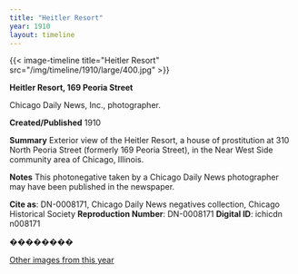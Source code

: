 ```yaml
---
title: "Heitler Resort"
year: 1910
layout: timeline
---
```


{{< image-timeline title="Heitler Resort" src="/img/timeline/1910/large/400.jpg" >}}


__**Heitler Resort, 169 Peoria Street**__

Chicago Daily News, Inc., photographer.

**Created/Published**
1910

**Summary**
Exterior view of the Heitler Resort, a house of prostitution at 310 North Peoria Street (formerly 169 Peoria Street), in the Near West Side community area of Chicago, Illinois.

**Notes**
This photonegative taken by a Chicago Daily News photographer may have been published in the newspaper.

__Cite as__: DN-0008171, Chicago Daily News negatives collection, Chicago Historical Society
__Reproduction Number__: DN-0008171
__Digital ID__: ichicdn n008171

��������  

[Other images from this year](/historical/timeline/1910)